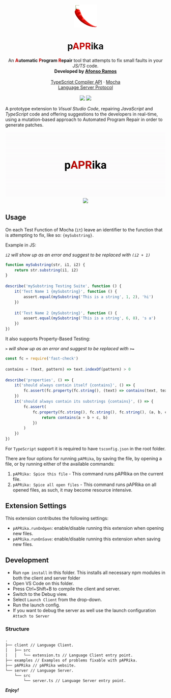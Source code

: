<p align="center">
  <img src="pAPRika/assets/pAPRika.png" alt="pAPRika logo" width="72" height="72">
</p>
<h1 align="center">
  <b>p<span style="color:#c10301">APR</span>ika</b>
</h1>
<p align="center">
  An <b><span style="color:#c10301">A</span>utomatic <span style="color:#c10301">P</span>rogram <span style="color:#c10301">R</span>epair</b> tool that attempts to fix small faults in your <i>JS/TS</i> code.
  <br>
  <strong>Developed by <a href="https://github.com/afonsojramos">Afonso Ramos</a></strong>

  <br>
  <br>
  <a href="https://github.com/microsoft/TypeScript/wiki/Using-the-Compiler-API">TypeScript Compiler API</a>
  ·
  <a href="https://mochajs.org/">Mocha</a>
  <br>
  <a href="https://microsoft.github.io/language-server-protocol/">Language Server Protocol</a>
  <br>
  <br>
  <a href="https://app.circleci.com/pipelines/github/afonsojramos/pAPRika"> <img src="https://circleci.com/gh/afonsojramos/pAPRika.svg?style=shield&circle-token=f17b0877cd06b72ce45d01a6224f19eb435d269d"></a>
  <img src='https://bettercodehub.com/edge/badge/afonsojramos/pAPRika?branch=master&token=9dc668864992fc676ce1d34c63c045705f7c90e0'>
</p>

A prototype extension to _Visual Studio Code_, repairing _JavaScript_ and _TypeScript_ code and offering suggestions to the developers in real-time, using a mutation-based approach to Automated Program Repair in order to generate patches.

<p align="center">
  <img src="pAPRika/assets/pAPRika-v0.2.1.gif">
  <img src="pAPRika/assets/pAPRika-v0.2.gif">
</p>

## Usage

On each Test Function of Mocha (`it`) leave an identifier to the function that is attempting to fix, like so: `{mySubstring}`.

Example in JS:

_`i2` will show up as an error and suggest to be replaced with `(i2 + 1)`_

```js
function mySubstring(str, i1, i2) {
	return str.substring(i1, i2)
}

describe('mySubstring Testing Suite', function () {
	it('Test Name 1 {mySubstring}', function () {
		assert.equal(mySubstring('This is a string', 1, 2), 'hi')
	})

	it('Test Name 2 {mySubstring}', function () {
		assert.equal(mySubstring('This is a string', 6, 8), 's a')
	})
})
```

It also supports Property-Based Testing:

_`>` will show up as an error and suggest to be replaced with `>=`_

```js
const fc = require('fast-check')

contains = (text, pattern) => text.indexOf(pattern) > 0

describe('properties', () => {
	it('should always contain itself {contains}', () => {
		fc.assert(fc.property(fc.string(), (text) => contains(text, text)))
	})
	it('should always contain its substrings {contains}', () => {
		fc.assert(
			fc.property(fc.string(), fc.string(), fc.string(), (a, b, c) => {
				return contains(a + b + c, b)
			})
		)
	})
})
```

For `TypeScript` support it is required to have `tsconfig.json` in the root folder.

There are four options for running `pAPRika`, by saving the file, by opening a file, or by running either of the available commands:

1.  `pAPRika: Spice this file` - This command runs pAPRika on the current file.
2.  `pAPRika: Spice all open files` - This command runs pAPRika on all opened files, as such, it may become resource intensive.

## Extension Settings

This extension contributes the following settings:

-   `pAPRika.runOnOpen`: enable/disable running this extension when opening new files.
-   `pAPRika.runOnSave`: enable/disable running this extension when saving new files.

## Development

-   Run `npm install` in this folder. This installs all necessary npm modules in both the client and server folder
-   Open VS Code on this folder.
-   Press Ctrl+Shift+B to compile the client and server.
-   Switch to the Debug view.
-   Select `Launch Client` from the drop-down.
-   Run the launch config.
-   If you want to debug the server as well use the launch configuration `Attach to Server`

### Structure

```
.
├── client // Language Client.
│   ├── src
│   │   └── extension.ts // Language Client entry point.
├── examples // Examples of problems fixable with pAPRika.
├── pAPRika // pAPRika website.
└── server // Language Server.
    └── src
        └── server.ts // Language Server entry point.
```

**_Enjoy!_**
